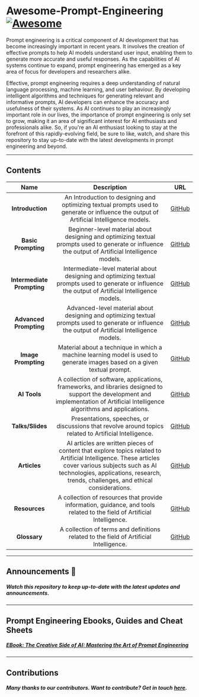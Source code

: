 # Awesome-Prompt-Engineering [![Awesome](https://awesome.re/badge.svg)](https://awesome.re)
Prompt engineering is a critical component of AI development that has become increasingly important in recent years. It involves the creation of effective prompts to help AI models understand user input, enabling them to generate more accurate and useful responses. As the capabilities of AI systems continue to expand, prompt engineering has emerged as a key area of focus for developers and researchers alike.

Effective, prompt engineering requires a deep understanding of natural language processing, machine learning, and user behaviour. By developing intelligent algorithms and techniques for generating relevant and informative prompts, AI developers can enhance the accuracy and usefulness of their systems. As AI continues to play an increasingly important role in our lives, the importance of prompt engineering is only set to grow, making it an area of significant interest for AI enthusiasts and professionals alike. So, if you're an AI enthusiast looking to stay at the forefront of this rapidly-evolving field, be sure to like, watch, and share this repository to stay up-to-date with the latest developments in prompt engineering and beyond.

---
## Contents
|  Name  |  Description  |  URL  |
| :-----:| :------------:| :----:|
| **Introduction**|  An Introduction to designing and optimizing textual prompts used to generate or influence the output of Artificial Intelligence models.  | [GitHub](https://github.com/natnew/Awesome-Prompt-Engineering/blob/main/Introduction.md)|
| **Basic Prompting**|   Beginner-level material about designing and optimizing textual prompts used to generate or influence the output of Artificial Intelligence models. | [GitHub](https://github.com/natnew/Awesome-Prompt-Engineering/blob/main/Basic_Prompting.md)|
| **Intermediate Prompting**| Intermediate-level material about designing and optimizing textual prompts used to generate or influence the output of Artificial Intelligence models.     | [GitHub](https://github.com/natnew/Awesome-Prompt-Engineering/blob/main/Intermediate_Prompting.md)|
| **Advanced Prompting**| Advanced-level material about designing and optimizing textual prompts used to generate or influence the output of Artificial Intelligence models.    | [GitHub](https://github.com/natnew/Awesome-Prompt-Engineering/blob/main/Advanced_Prompting.md)|
| **Image Prompting**| Material about a technique in which a machine learning model is used to generate images based on a given textual prompt.    | [GitHub](https://github.com/natnew/Awesome-Prompt-Engineering/blob/main/Image_Prompting.md)|
| **AI Tools**| A collection of software, applications, frameworks, and libraries designed to support the development and implementation of Artificial Intelligence algorithms and applications.    | [GitHub](https://github.com/natnew/Awesome-Prompt-Engineering/blob/main/AI_Tools.md)|
| **Talks/Slides**| Presentations, speeches, or discussions that revolve around topics related to Artificial Intelligence.     | [GitHub](https://github.com/natnew/Awesome-Prompt-Engineering/blob/main/Talks_Slides.md)|
| **Articles**| AI articles are written pieces of content that explore topics related to Artificial Intelligence. These articles cover various subjects such as AI technologies, applications, research, trends, challenges, and ethical considerations.    | [GitHub](https://github.com/natnew/Awesome-Prompt-Engineering/blob/main/Articles.md)|
| **Resources**| A collection of resources that provide information, guidance, and tools related to the field of Artificial Intelligence.    | [GitHub](https://github.com/natnew/Awesome-Prompt-Engineering/blob/main/Resources.md)|
| **Glossary**| A collection of terms and definitions related to the field of Artificial Intelligence.    | [GitHub](https://github.com/natnew/Awesome-Prompt-Engineering/blob/main/AI%20Glossary.csv)|




---
## Announcements :eyes: 
##### Watch this repository to keep up-to-date with the latest updates and announcements. 

---
## Prompt Engineering Ebooks, Guides and Cheat Sheets

##### [EBook: The Creative Side of AI: Mastering the Art of Prompt Engineering](https://natashanewbold.gumroad.com/l/zctxdh)

---
## Contributions
##### Many thanks to our contributors. Want to contribute? Get in touch [here](https://www.linkedin.com/in/natasha-newbold/). 
